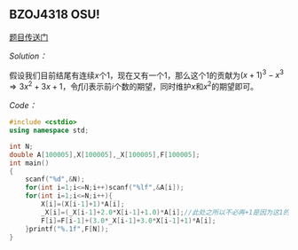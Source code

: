 ## BZOJ4318 OSU!

[题目传送门](https://www.lydsy.com/JudgeOnline/problem.php?id=4318)

*Solution：*

假设我们目前结尾有连续$x$个1，现在又有一个1，那么这个1的贡献为$(x+1)^3-x^3\Rightarrow 3x^2+3x+1$，令$f[i]$表示前$i$个数的期望，同时维护$x$和$x^2$的期望即可。

*Code：*

~~~c++
#include <cstdio>
using namespace std;

int N;
double A[100005],X[100005],_X[100005],F[100005];
int main()
{
	scanf("%d",&N);
	for(int i=1;i<=N;i++)scanf("%lf",&A[i]);
	for(int i=1;i<=N;i++){
		X[i]=(X[i-1]+1)*A[i];
		_X[i]=(_X[i-1]+2.0*X[i-1]+1.0)*A[i];//此处之所以不必再+1是因为这1的期望在X[i-1]中已经加了
		F[i]=F[i-1]+(3.0*_X[i-1]+3.0*X[i-1]+1)*A[i];
	}printf("%.1f",F[N]);
}
~~~

